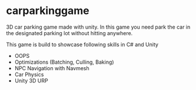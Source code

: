 # carparkinggame
3D car parking game made with unity.
In this game you need park the car in the designated parking lot without hitting anywhere. 

This game is build to showcase following skills in C# and Unity
* OOPS
* Optimizations (Batching, Culling, Baking)
* NPC Navigation with Navmesh
* Car Physics
* Unity 3D URP


